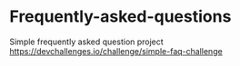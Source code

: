 # Frequently-asked-questions
Simple frequently asked question project https://devchallenges.io/challenge/simple-faq-challenge
